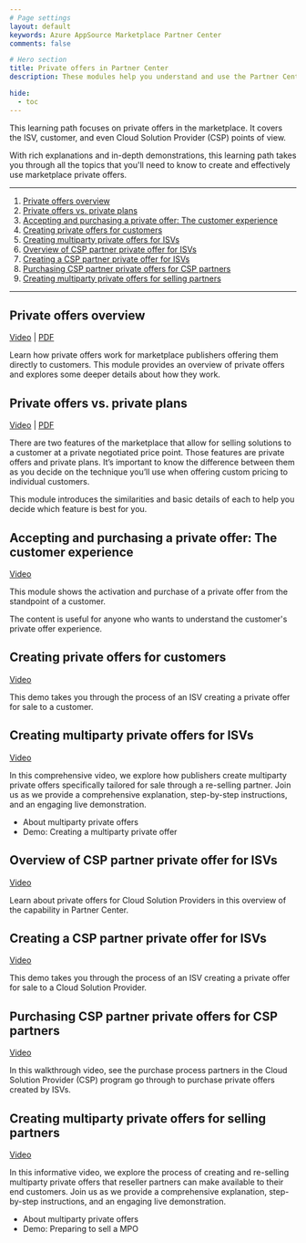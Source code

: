 ```yaml
---
# Page settings
layout: default
keywords: Azure AppSource Marketplace Partner Center
comments: false

# Hero section
title: Private offers in Partner Center
description: These modules help you understand and use the Partner Center portal to publish your commercial marketplace offer.

hide:
  - toc
---
```


This learning path focuses on private offers in the marketplace. It covers the ISV, customer, and even Cloud Solution Provider (CSP) points of view.

With rich explanations and in-depth demonstrations, this learning path takes you through all the topics that you'll need to know to create and effectively use marketplace private offers.

---

<!-- no toc -->
1. [Private offers overview](#private-offers-overview)
1. [Private offers vs. private plans](#private-offers-vs-private-plans)
1. [Accepting and purchasing a private offer: The customer experience](#accepting-and-purchasing-a-private-offer-the-customer-experience)
1. [Creating private offers for customers](#creating-private-offers-for-customers)
1. [Creating multiparty private offers for ISVs](#creating-multiparty-private-offers-for-isvs)
1. [Overview of CSP partner private offer for ISVs](#overview-of-csp-partner-private-offer-for-isvs)
1. [Creating a CSP partner private offer for ISVs](#creating-a-csp-partner-private-offer-for-isvs)
1. [Purchasing CSP partner private offers for CSP partners](#purchasing-csp-partner-private-offers-for-csp-partners)
1. [Creating multiparty private offers for selling partners](#creating-multiparty-private-offers-for-selling-partners)

---

## Private offers overview

<a target="_blank" href="https://partner.microsoft.com/en-us/training/assets/detail/private-offers-overview-mp4">Video</a> | [PDF](./pdfs/01.1-isv-private-offer-overview.pdf)

Learn how private offers work for marketplace publishers offering them directly to customers. This module provides an overview of private offers and explores some deeper details about how they work.

## Private offers vs. private plans

<a target="_blank" href="https://partner.microsoft.com/en-us/training/assets/detail/private-offers-vs-private-plans-mp4">Video</a> | [PDF](./pdfs/02.4-private-offer-vs-plan.pdf)

There are two features of the marketplace that allow for selling solutions to a customer at a private negotiated price point. Those features are private offers and private plans. It’s important to know the difference between them as you decide on the technique you’ll use when offering custom pricing to individual customers.

This module introduces the similarities and basic details of each to help you decide which feature is best for you.

## Accepting and purchasing a private offer: The customer experience

<a target="_blank" href="https://partner.microsoft.com/en-us/training/assets/detail/accepting-and-purchasing-a-private-offer-the-customer-experience-mp4">Video</a>

This module shows the activation and purchase of a private offer from the standpoint of a customer. 

The content is useful for anyone who wants to understand the customer's private offer experience.

## Creating private offers for customers

<a target="_blank" href="https://partner.microsoft.com/en-us/training/assets/detail/creating-private-offers-for-customers-mp4">Video</a>

This demo takes you through the process of an ISV creating a private offer for sale to a customer.

## Creating multiparty private offers for ISVs

<a target="_blank" href="https://partner.microsoft.com/en-us/training/assets/detail/creating-multiparty-private-offers-for-isvs-mp4">Video</a>

In this comprehensive video, we explore how publishers create multiparty private offers specifically tailored for sale through a re-selling partner. Join us as we provide a comprehensive explanation, step-by-step instructions, and an engaging live demonstration.

- About multiparty private offers
- Demo: Creating a multiparty private offer

## Overview of CSP partner private offer for ISVs

<a target="_blank" href="https://partner.microsoft.com/en-us/training/assets/detail/csp-partner-private-offer-for-isvs-overview-mp4">Video</a>

Learn about private offers for Cloud Solution Providers in this overview of the capability in Partner Center.

## Creating a CSP partner private offer for ISVs

<a target="_blank" href="https://partner.microsoft.com/en-us/training/assets/detail/creating-a-csp-partner-private-offer-for-isvs-mp4">Video</a>

This demo takes you through the process of an ISV creating a private offer for sale to a Cloud Solution Provider. 

## Purchasing CSP partner private offers for CSP partners

<a target="_blank" href="https://partner.microsoft.com/en-us/training/assets/detail/purchasing-csp-partner-private-offers-for-csp-partners-mp4">Video</a>

In this walkthrough video, see the purchase process partners in the Cloud Solution Provider (CSP) program go through to purchase private offers created by ISVs.

## Creating multiparty private offers for selling partners

<a target="_blank" href="https://partner.microsoft.com/en-us/training/assets/detail/creating-multiparty-private-offers-for-selling-partners-mp4">Video</a>

In this informative video, we explore the process of creating and re-selling multiparty private offers that reseller partners can make available to their end customers. Join us as we provide a comprehensive explanation, step-by-step instructions, and an engaging live demonstration.

- About multiparty private offers
- Demo: Preparing to sell a MPO





